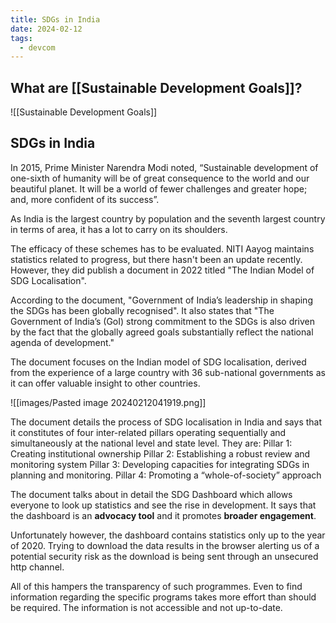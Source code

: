 ```yaml
---
title: SDGs in India
date: 2024-02-12
tags:
  - devcom
---
```

## What are [[Sustainable Development Goals]]?
![[Sustainable Development Goals]]

## SDGs in India
In 2015, Prime Minister Narendra Modi noted, “Sustainable development of one-sixth of humanity will be of great consequence to the world and our beautiful planet. It will be a world of fewer challenges and greater hope; and, more confident of its success”.

As India is the largest country by population and the seventh largest country in terms of area, it has a lot to carry on its shoulders. 

The efficacy of these schemes has to be evaluated. NITI Aayog maintains statistics related to progress, but there hasn't been an update recently. However, they did publish a document in 2022 titled "The Indian Model of SDG Localisation". 

According to the document, "Government of India’s leadership in shaping
the SDGs has been globally recognised". It also states that "The Government of India’s (GoI) strong commitment to the SDGs is also driven by the fact that the globally agreed goals substantially reflect the national agenda of development."

The document focuses on the Indian model of SDG localisation, derived
from the experience of a large country with 36 sub-national governments as it can offer valuable insight to other countries.

![[images/Pasted image 20240212041919.png]]

The document details the process of SDG localisation in India and says that it constitutes of four inter-related pillars operating sequentially and simultaneously at the national level and state level. They are: 
Pillar 1: Creating institutional ownership
Pillar 2: Establishing a robust review
and monitoring system
Pillar 3: Developing capacities for
integrating SDGs in planning
and monitoring.
Pillar 4: Promoting a “whole-of-society”
approach

The document talks about in detail the SDG Dashboard which allows everyone to look up statistics and see the rise in development. It says that the dashboard is an **advocacy tool** and it promotes **broader engagement**. 

Unfortunately however, the dashboard contains statistics only up to the year of 2020. Trying to download the data results in the browser alerting us of a potential security risk as the download is being sent through an unsecured http channel. 

All of this hampers the transparency of such programmes. Even to find information regarding the specific programs takes more effort than should be required. The information is not accessible and not up-to-date.  